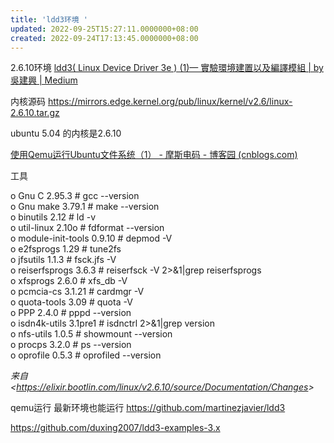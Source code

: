 ```yaml
---
title: 'ldd3环境 '
updated: 2022-09-25T15:27:11.0000000+08:00
created: 2022-09-24T17:13:45.0000000+08:00
---
```


2.6.10环境
[ldd3( Linux Device Driver 3e ) (1)— 實驗環境建置以及編譯模組 \| by 吳建興 \| Medium](https://fdgkhdkgh.medium.com/ldd3-linux-device-driver-3e-%E5%AF%A6%E9%A9%97%E7%92%B0%E5%A2%83%E5%BB%BA%E7%BD%AE%E4%BB%A5%E5%8F%8A%E7%B7%A8%E8%AD%AF%E6%A8%A1%E7%B5%84-437c937a71f4)

内核源码 <https://mirrors.edge.kernel.org/pub/linux/kernel/v2.6/linux-2.6.10.tar.gz>

ubuntu 5.04 的内核是2.6.10

[使用Qemu运行Ubuntu文件系统（1） - 摩斯电码 - 博客园 (cnblogs.com)](https://www.cnblogs.com/pengdonglin137/p/9540670.html)

工具

o Gnu C 2.95.3 \# gcc --version  
o Gnu make 3.79.1 \# make --version  
o binutils 2.12 \# ld -v  
o util-linux 2.10o \# fdformat --version  
o module-init-tools 0.9.10 \# depmod -V  
o e2fsprogs 1.29 \# tune2fs  
o jfsutils 1.1.3 \# fsck.jfs -V  
o reiserfsprogs 3.6.3 \# reiserfsck -V 2\>&1\|grep reiserfsprogs  
o xfsprogs 2.6.0 \# xfs_db -V  
o pcmcia-cs 3.1.21 \# cardmgr -V  
o quota-tools 3.09 \# quota -V  
o PPP 2.4.0 \# pppd --version  
o isdn4k-utils 3.1pre1 \# isdnctrl 2\>&1\|grep version  
o nfs-utils 1.0.5 \# showmount --version  
o procps 3.2.0 \# ps --version  
o oprofile 0.5.3 \# oprofiled --version

*来自 \<<https://elixir.bootlin.com/linux/v2.6.10/source/Documentation/Changes>\>*

qemu运行
最新环境也能运行
<https://github.com/martinezjavier/ldd3>

<https://github.com/duxing2007/ldd3-examples-3.x>

